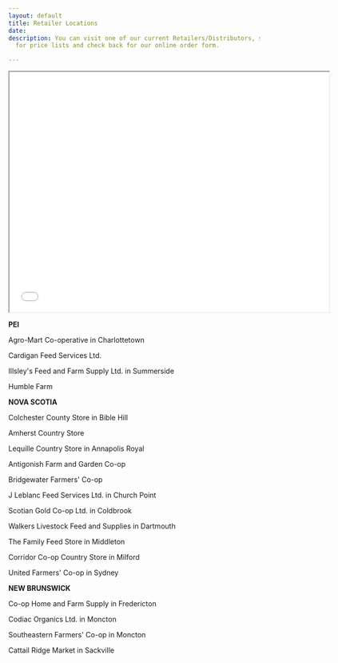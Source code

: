 ```yaml
---
layout: default
title: Retailer Locations
date: 
description: You can visit one of our current Retailers/Distributors, scroll down
  for price lists and check back for our online order form.

---
```

<iframe src="[https://www.google.com/maps/d/embed?mid=1LocLwVzGOgpYgm2sYOJs_faxa2-4ooCj](https://www.google.com/maps/d/embed?mid=1LocLwVzGOgpYgm2sYOJs_faxa2-4ooCj "https://www.google.com/maps/d/embed?mid=1LocLwVzGOgpYgm2sYOJs_faxa2-4ooCj")" width="640" height="480"></iframe>

**PEI**

Agro-Mart Co-operative in Charlottetown

Cardigan Feed Services Ltd.

Illsley's Feed and Farm Supply Ltd. in Summerside

Humble Farm

**NOVA SCOTIA**

Colchester County Store in Bible Hill

Amherst Country Store

Lequille Country Store in Annapolis Royal

Antigonish Farm and Garden Co-op

Bridgewater Farmers' Co-op

J Leblanc Feed Services Ltd. in Church Point

Scotian Gold Co-op Ltd. in Coldbrook

Walkers Livestock Feed and Supplies in Dartmouth

The Family Feed Store in Middleton

Corridor Co-op Country Store in Milford

United Farmers' Co-op in Sydney

**NEW BRUNSWICK**

Co-op Home and Farm Supply in Fredericton

Codiac Organics Ltd. in Moncton

Southeastern Farmers' Co-op in Moncton

Cattail Ridge Market in Sackville